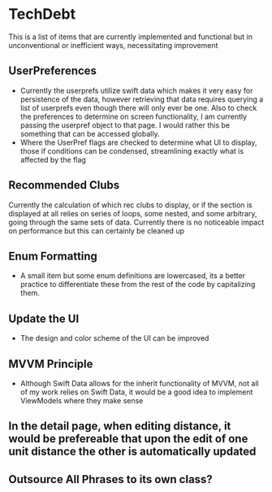# TechDebt

This is a list of items that are currently implemented and functional but in unconventional or inefficient ways, necessitating improvement

## UserPreferences

- Currently the userprefs utilize swift data which makes it very easy for persistence of the data, however retrieving that data requires querying a list of userprefs even though there will only ever be one. Also to check the preferences to determine on screen functionality, I am currently passing the userpref object to that page. I would rather this be something that can be accessed globally.
- Where the UserPref flags are checked to determine what UI to display, those if conditions can be condensed, streamlining exactly what is affected by the flag

## Recommended Clubs

Currently the calculation of which rec clubs to display, or if the section is displayed at all relies on series of loops, some nested, and some arbitrary, going through the same sets of data. Currently there is no noticeable impact on performance but this can certainly be cleaned up 

## Enum Formatting

- A small item but some enum definitions are lowercased, its a better practice to differentiate these from the rest of the code by capitalizing them.

## Update the UI

- The design and color scheme of the UI can be improved

## MVVM Principle

- Although Swift Data allows for the inherit functionality of MVVM, not all of my work relies on Swift Data, it would be a good idea to implement ViewModels where they make sense

## In the detail page, when editing distance, it would be prefereable that upon the edit of one unit distance the other is automatically updated

## Outsource All Phrases to its own class?


